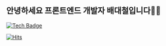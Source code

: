 ## 안녕하세요 프론트엔드 개발자 배대철입니다👋👋





[![Tech Badge](http://img.shields.io/badge/-Tech%20blog-black?style=flat-square&logo=blog&link=https://aingface.tistory.com/)](https://aingface.tistory.com/)









[![Hits](https://hits.seeyoufarm.com/api/count/incr/badge.svg?url=https%3A%2F%2Fgithub.com%2Faingface&count_bg=%2379C83D&title_bg=%23555555&icon=&icon_color=%23E7E7E7&title=hits&edge_flat=false)](https://hits.seeyoufarm.com)                  


